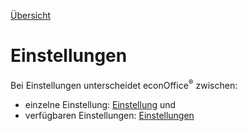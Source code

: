 [Übersicht](https://github.com/daturainformatik/econOfficeREST-API)

# Einstellungen

Bei Einstellungen unterscheidet econOffice<sup>&reg;</sup> zwischen:

* einzelne Einstellung: [Einstellung](https://github.com/daturainformatik/econOfficeREST-API/tree/master/settings/setting) und
* verfügbaren Einstellungen: [Einstellungen](https://github.com/daturainformatik/econOfficeREST-API/tree/master/settings/settingList)